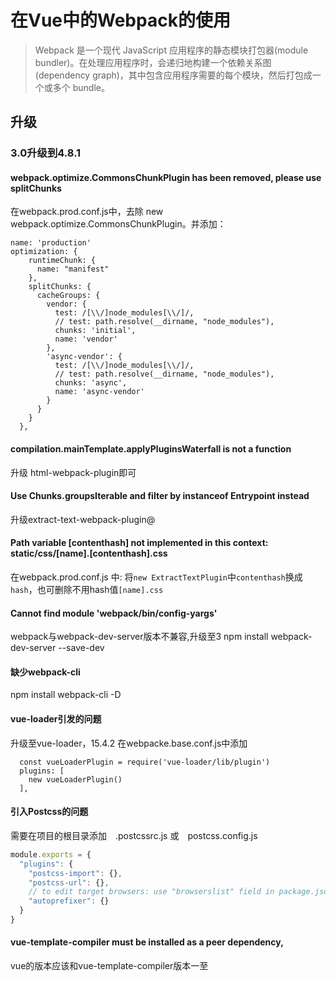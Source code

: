 # 在Vue中的Webpack的使用

> Webpack 是一个现代 JavaScript 应用程序的静态模块打包器(module bundler)。在处理应用程序时，会递归地构建一个依赖关系图(dependency graph)，其中包含应用程序需要的每个模块，然后打包成一个或多个 bundle。

## 升级

### 3.0升级到4.8.1

#### webpack.optimize.CommonsChunkPlugin has been removed, please use splitChunks

  在webpack.prod.conf.js中，去除 new webpack.optimize.CommonsChunkPlugin。并添加：
```
name: 'production'
optimization: {
    runtimeChunk: {
      name: "manifest"
    },
    splitChunks: {
      cacheGroups: {
        vendor: {
          test: /[\\/]node_modules[\\/]/,
          // test: path.resolve(__dirname, "node_modules"),
          chunks: 'initial',
          name: 'vendor'
        },
        'async-vendor': {
          test: /[\\/]node_modules[\\/]/,
          // test: path.resolve(__dirname, "node_modules"),
          chunks: 'async',
          name: 'async-vendor'
        }
      }
    }
  },
```

#### compilation.mainTemplate.applyPluginsWaterfall is not a function

升级 html-webpack-plugin即可

#### Use Chunks.groupsIterable and filter by instanceof Entrypoint instead

升级extract-text-webpack-plugin@


#### Path variable [contenthash] not implemented in this context: static/css/[name].[contenthash].css

在webpack.prod.conf.js 中:
将`new ExtractTextPlugin`中`contenthash`换成`hash`，也可删除不用hash值`[name].css`


#### Cannot find module 'webpack/bin/config-yargs'

webpack与webpack-dev-server版本不兼容,升级至3
npm install webpack-dev-server --save-dev

#### 缺少webpack-cli

npm install webpack-cli -D

#### vue-loader引发的问题

升级至vue-loader，15.4.2
在webpacke.base.conf.js中添加
```
  const vueLoaderPlugin = require('vue-loader/lib/plugin')
  plugins: [
    new vueLoaderPlugin()
  ],
```
####  引入Postcss的问题

需要在项目的根目录添加　.postcssrc.js 或　postcss.config.js
```js
module.exports = {
  "plugins": {
    "postcss-import": {},
    "postcss-url": {},
    // to edit target browsers: use "browserslist" field in package.json
    "autoprefixer": {}
  }
}

```

#### vue-template-compiler must be installed as a peer dependency,

vue的版本应该和vue-template-compiler版本一至
